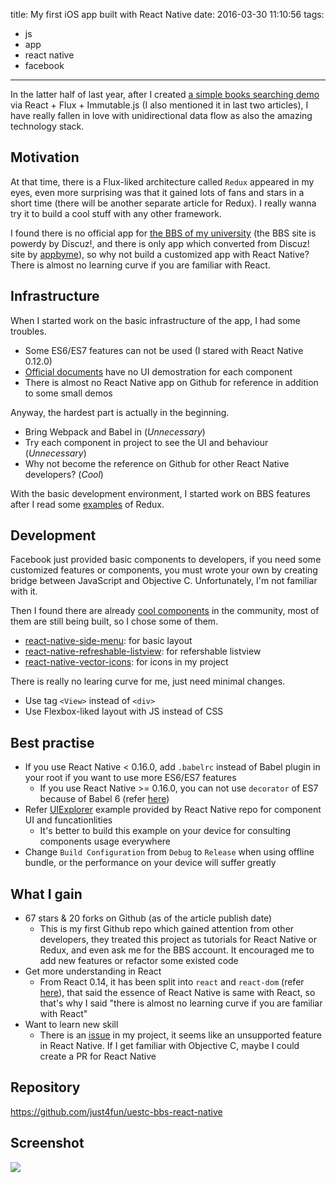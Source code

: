title: My first iOS app built with React Native
date: 2016-03-30 11:10:56
tags:
- js
- app
- react native
- facebook

---

In the latter half of last year, after I created [a simple books searching demo](http://just4fun.github.io/classics) via React + Flux + Immutable.js (I also mentioned it in last two articles), I have really fallen in love with unidirectional data flow as also the amazing technology stack.

<!-- more -->

## Motivation

At that time, there is a Flux-liked architecture called `Redux` appeared in my eyes, even more surprising was that it gained lots of fans and stars in a short time (there will be another separate article for Redux). I really wanna try it to build a cool stuff with any other framework.

I found there is no official app for [the BBS of my university](http://bbs.uestc.edu.cn/) (the BBS site is powerdy by Discuz!, and there is only app which converted from Discuz! site by [appbyme](http://www.appbyme.com/)), so why not build a customized app with React Native? There is almost no learning curve if you are familiar with React.

## Infrastructure

When I started work on the basic infrastructure of the app, I had some troubles.

- Some ES6/ES7 features can not be used (I stared with React Native 0.12.0)
- [Official documents](http://facebook.github.io/react-native/docs/getting-started.html) have no UI demostration for each component
- There is almost no React Native app on Github for reference in addition to some small demos

Anyway, the hardest part is actually in the beginning.

- Bring Webpack and Babel in (*Unnecessary*)
- Try each component in project to see the UI and behaviour (*Unnecessary*)
- Why not become the reference on Github for other React Native developers? (*Cool*)

With the basic development environment, I started work on BBS features after I read some [examples](https://github.com/reactjs/redux/tree/master/examples) of Redux.

## Development

Facebook just provided basic components to developers, if you need some customized features or components, you must wrote your own by creating bridge between JavaScript and Objective C. Unfortunately, I'm not familiar with it.

Then I found there are already [cool components](http://www.gajotres.net/must-have-plugins-for-react-native/) in the community, most of them are still being built, so I chose some of them.

- [react-native-side-menu](https://github.com/react-native-fellowship/react-native-side-menu): for basic layout
- [react-native-refreshable-listview](https://github.com/jsdf/react-native-refreshable-listview): for refershable listview
- [react-native-vector-icons](https://github.com/oblador/react-native-vector-icons): for icons in my project

There is really no learing curve for me, just need minimal changes.

- Use tag `<View>` instead of `<div>`
- Use Flexbox-liked layout with JS instead of CSS

## Best practise

- If you use React Native < 0.16.0, add `.babelrc` instead of Babel plugin in your root if you want to use more ES6/ES7 features
  - If you use React Native >= 0.16.0, you can not use `decorator` of ES7 because of Babel 6 (refer [here](https://phabricator.babeljs.io/T2645))
- Refer [UIExplorer](https://github.com/facebook/react-native/tree/master/Examples/UIExplorer) example provided by React Native repo for component UI and funcationlities
  - It's better to build this example on your device for consulting components usage everywhere
- Change `Build Configuration` from `Debug` to `Release` when using offline bundle, or the performance on your device will suffer greatly

## What I gain

- 67 stars & 20 forks on Github (as of the article publish date)
  - This is my first Github repo which gained attention from other developers, they treated this project as tutorials for React Native or Redux, and even ask me for the BBS account. It encouraged me to add new features or refactor some existed code 
- Get more understanding in React
  - From React 0.14, it has been split into `react` and `react-dom` (refer [here](https://facebook.github.io/react/blog/2015/10/07/react-v0.14.html#two-packages-react-and-react-dom)), that said the essence of React Native is same with React, so that's why I said "there is almost no learning curve if you are familiar with React"
- Want to learn new skill
  - There is an [issue](https://github.com/facebook/react-native/issues/5616) in my project, it seems like an unsupported feature in React Native. If I get familiar with Objective C, maybe I could create a PR for React Native

## Repository

https://github.com/just4fun/uestc-bbs-react-native

## Screenshot

![](https://cloud.githubusercontent.com/assets/7512625/13497473/54ac771a-e190-11e5-9a63-944ed8f836a1.gif)
